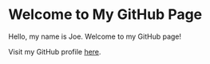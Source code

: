 <body>
    <div class="header">
        <h1>Welcome to My GitHub Page</h1>
    </div>
    <div class="content">
        <p>
            Hello, my name is Joe. Welcome to my GitHub page!
        </p>
        <p>
            Visit my GitHub profile <a href="https://github.com/Jfranco-1">here</a>.
        </p>
    </div>
</body>

